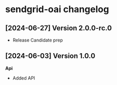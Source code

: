 sendgrid-oai changelog
====================

[2024-06-27] Version 2.0.0-rc.0
--------------------------------
- Release Candidate prep

[2024-06-03] Version 1.0.0
---------------------------
**Api**
- Added API
